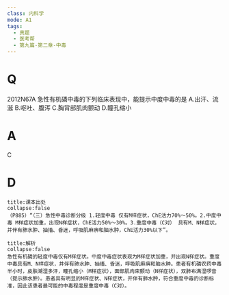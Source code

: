 ```yaml
---
class: 内科学
mode: A1
tags:
  - 真题
  - 医考帮
  - 第九篇-第二章-中毒
---
```


# Q
2012N67A 急性有机磷中毒的下列临床表现中，能提示中度中毒的是
A.出汗、流涎
B.呕吐、腹泻
C.胸背部肌肉颤动
D.瞳孔缩小

# A
C
# D
```ad-note
title:课本出处
collapse:false
（P885）“（三）急性中毒诊断分级 1.轻度中毒 仅有M样症状，ChE活力70%～50%。2.中度中毒 M样症状加重，出现N样症状，ChE活力50%～30%。3.重度中毒（C对） 具有M、N样症状，并伴有肺水肿、抽搐、昏迷，呼吸肌麻痹和脑水肿，ChE活力30%以下”。
```

```ad-summary
title:解析
collapse:false
急性有机磷的轻度中毒仅有M样症状。中度中毒症状表现为M样症状加重，并出现N样症状。重度中毒具有M、N样症状，并伴有肺水肿、抽搐、昏迷，呼吸肌麻痹和脑水肿。患者有机磷农药中毒半小时，皮肤潮湿多汗，瞳孔缩小（M样症状），面部肌肉束颤动（N样症状），双肺布满湿啰音（提示肺水肿）。患者具有明显的M样症状、N样症状，并伴有肺水肿，符合重度中毒的诊断标准，因此该患者最可能的中毒程度是重度中毒（C对）。
```

